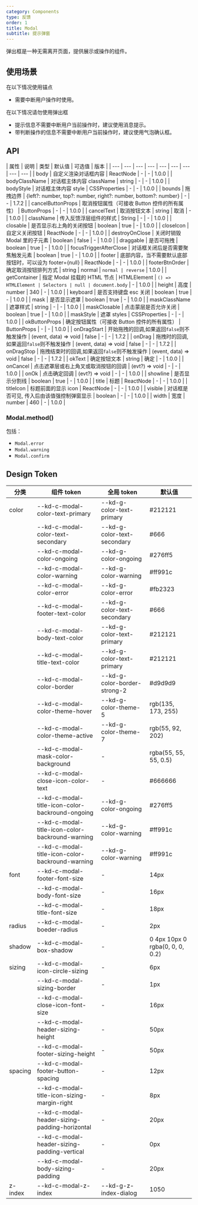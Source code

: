 ```yaml
---
category: Components
type: 反馈
order: 1
title: Modal
subtitle: 提示弹窗
---
```


弹出框是一种无需离开页面，提供展示或操作的组件。

## 使用场景

在以下情况使用锚点

- 需要中断用户操作时使用。

在以下情况请勿使用弹出框

- 提示信息不需要中断用户当前操作时，建议使用消息提示。
- 带判断操作的信息不需要中断用户当前操作时，建议使用气泡确认框。

## API

| 属性 | 说明 | 类型 | 默认值 | 可选值 | 版本 |
| --- | --- | --- | --- | --- | --- | --- | --- | --- |
| body | 自定义渲染对话框内容 | ReactNode | - | - | 1.0.0 |
| bodyClassName | 对话框主体内容 className | string | - | - | 1.0.0 |
| bodyStyle | 对话框主体内容 style | CSSProperties | - | - | 1.0.0 |
| bounds | 拖拽边界 | {left?: number, top?: number, right?: number, bottom?: number} | - | - | 1.7.2 |
| cancelButtonProps | 取消按钮属性（可接收 Button 控件的所有属性） | ButtonProps | - | - | 1.0.0 |
| cancelText | 取消按钮文本 | string | 取消 | - | 1.0.0 |
| className | 传入反馈浮层组件的样式 | String | - | - | 1.0.0 |
| closable | 是否显示右上角的关闭按钮 | boolean | true | - | 1.0.0 |
| closeIcon | 自定义关闭按钮 | ReactNode | - | - | 1.0.0 |
| destroyOnClose | 关闭时销毁 Modal 里的子元素 | boolean | false | - | 1.0.0 |
| draggable | 是否可拖拽 | boolean | true | - | 1.0.0 |
| focusTriggerAfterClose | 对话框关闭后是否需要聚焦触发元素 | boolean | true | - | 1.0.0 |
| footer | 底部内容，当不需要默认底部按钮时，可以设为 footer={null} | ReactNode | - | - | 1.0.0 |
| footerBtnOrder | 确定取消按钮排列方式 | string | normal | ` normal | reverse ` | 1.0.0 |
| getContainer | 指定 Modal 挂载的 HTML 节点 | HTMLElement | `() => HTMLElement | Selectors | null | document.body` | - | 1.0.0 |
| height | 高度 | number | 340 | - | 1.0.0 |
| keyboard | 是否支持键盘 esc 关闭 | boolean | true | - | 1.0.0 |
| mask | 是否显示遮罩 | boolean | true | - | 1.0.0 |
| maskClassName | 遮罩样式 | string | - | - | 1.0.0 |
| maskClosable | 点击蒙层是否允许关闭 | boolean | true | - | 1.0.0 |
| maskStyle | 遮罩 styles | CSSProperties | - | - | 1.0.0 |
| okButtonProps | 确定按钮属性（可接收 Button 控件的所有属性） | ButtonProps | - | - | 1.0.0 |
| onDragStart | 开始拖拽的回调,如果返回`false`则不触发操作 | (event, data) => void \| false | - | - | 1.7.2 |
| onDrag | 拖拽时的回调,如果返回`false`则不触发操作 | (event, data) => void \| false | - | - | 1.7.2 |
| onDragStop | 拖拽结束时的回调,如果返回`false`则不触发操作 | (event, data) => void \| false | - | - | 1.7.2 |
| okText | 确定按钮文本 | string | 确定 | - | 1.0.0 |
| onCancel | 点击遮罩层或右上角叉或取消按钮的回调 | (evt?) => void | - | - | 1.0.0 |
| onOk | 点击确定回调 | (evt?) => void | - | - | 1.0.0 |
| showline | 是否显示分割线 | boolean | true | - | 1.0.0 |
| title | 标题 | ReactNode | - | - | 1.0.0 |
| titleIcon | 标题前面的显示 icon | ReactNode | - | - | 1.0.0 |
| visible | 对话框是否可见, 传入后由该值强控制弹窗显示 | boolean | - | - | 1.0.0 |
| width | 宽度 | number | 460 | - | 1.0.0 |

### Modal.method()

包括：

- `Modal.error`
- `Modal.warning`
- `Modal.confirm`

## Design Token

| 分类 | 组件 token | 全局 token | 默认值 |
| --- | --- | --- | --- |
| color | --kd-c-modal-color-text-primary | --kd-g-color-text-primary | #212121 |
|  | --kd-c-modal-color-text-secondary | --kd-g-color-text-secondary | #666 |
|  | --kd-c-modal-color-ongoing | --kd-g-color-ongoing | #276ff5 |
|  | --kd-c-modal-color-warning | --kd-g-color-warning | #ff991c |
|  | --kd-c-modal-color-error | --kd-g-color-error | #fb2323 |
|  | --kd-c-modal-footer-text-color | --kd-g-color-text-secondary | #666 |
|  | --kd-c-modal-body-text-color | --kd-g-color-text-primary | #212121 |
|  | --kd-c-modal-title-text-color | --kd-g-color-text-primary | #212121 |
|  | --kd-c-modal-color-border | --kd-g-color-border-strong-2 | #d9d9d9 |
|  | --kd-c-modal-color-theme-hover | --kd-g-color-theme-5 | rgb(135, 173, 255) |
|  | --kd-c-modal-color-theme-active | --kd-g-color-theme-7 | rgb(55, 92, 202) |
|  | --kd-c-modal-mask-color-background | - | rgba(55, 55, 55, 0.5) |
|  | --kd-c-modal-close-icon-color-text | - | #666666 |
|  | --kd-c-modal-title-icon-color-backround-ongoing | --kd-g-color-ongoing | #276ff5 |
|  | --kd-c-modal-title-icon-color-backround-warning | --kd-g-color-warning | #ff991c |
|  | --kd-c-modal-title-icon-color-backround-warning | --kd-g-color-warning | #ff991c |
| font | --kd-c-modal-footer-font-size | - | 14px |
|  | --kd-c-modal-body-font-size | - | 16px |
|  | --kd-c-modal-title-font-size | - | 18px |
| radius | --kd-c-modal-boeder-radius | - | 2px |
| shadow | --kd-c-modal-box-shadow | - | 0 4px 10px 0 rgba(0, 0, 0, 0.2) |
| sizing | --kd-c-modal-icon-circle-sizing | - | 6px |
|  | --kd-c-modal-sizing-border | - | 1px |
|  | --kd-c-modal-close-icon-font-size | - | 16px |
|  | --kd-c-modal-header-sizing-height | - | 50px |
|  | --kd-c-modal-footer-sizing-height | - | 50px |
| spacing | --kd-c-modal-footer-button-spacing | - | 12px |
|  | --kd-c-modal-title-icon-sizing-margin-right | - | 8px |
|  | --kd-c-modal-header-sizing-padding-horizontal | - | 20px |
|  | --kd-c-modal-header-sizing-padding-vertical | - | 0px |
|  | --kd-c-modal-body-sizing-padding | - | 20px |
| z-index | --kd-c-modal-z-index | --kd-g-z-index-dialog | 1050 |
